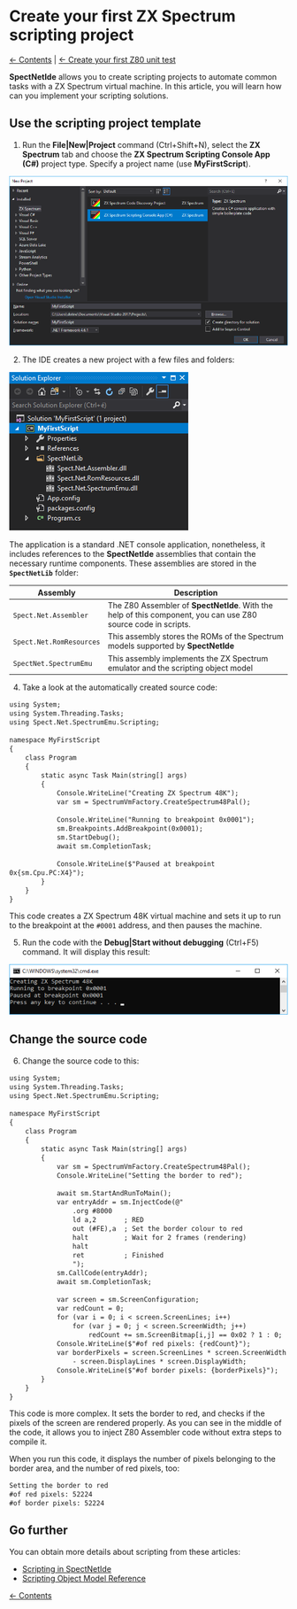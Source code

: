 # Create your first ZX Spectrum scripting project

[&larr; Contents](../Index.md) | [&larr; Create your first Z80 unit test](./CreateUnitTest)

__SpectNetIde__ allows you to create scripting projects to automate common tasks with a
ZX Spectrum virtual machine. In this article, you will learn how can you implement your
scripting solutions.

## Use the scripting project template

1. Run the __File|New|Project__ command (Ctrl+Shift+N), select the __ZX Spectrum__ tab and choose
the __ZX Spectrum Scripting Console App (C#)__ project type. Specify a project name (use __MyFirstScript__).

![New Zx Spectrum Scripting Project](./Figures/NewScriptingProject.png)

2. The IDE creates a new project with a few files and folders:

![Solution Explorer with the new project](./Figures/ScriptingProjectStructure.png)

The application is a standard .NET console application, nonetheless, it includes references to
the __SpectNetIde__ assemblies that contain the necessary runtime components. These assemblies are
stored in the __`SpectNetLib`__ folder:

Assembly | Description
---------| -----------
`Spect.Net.Assembler` | The Z80 Assembler of __SpectNetIde__. With the help of this component, you can use Z80 source code in scripts.
`Spect.Net.RomResources` | This assembly stores the ROMs of the Spectrum models supported by __SpectNetIde__
`SpectNet.SpectrumEmu` |  This assembly implements the ZX Spectrum emulator and the scripting object model

4. Take a look at the automatically created source code:

```CSharp
using System;
using System.Threading.Tasks;
using Spect.Net.SpectrumEmu.Scripting;

namespace MyFirstScript
{
    class Program
    {
        static async Task Main(string[] args)
        {
            Console.WriteLine("Creating ZX Spectrum 48K");
            var sm = SpectrumVmFactory.CreateSpectrum48Pal();

            Console.WriteLine("Running to breakpoint 0x0001");
            sm.Breakpoints.AddBreakpoint(0x0001);
            sm.StartDebug();
            await sm.CompletionTask;

            Console.WriteLine($"Paused at breakpoint 0x{sm.Cpu.PC:X4}");
        }
    }
}
```

This code creates a ZX Spectrum 48K virtual machine and sets it up to run to the breakpoint
at the `#0001` address, and then pauses the machine.

5. Run the code with the __Debug|Start without debugging__ (Ctrl+F5) command. It will display
this result:

![Result of the first script](./Figures/FirstScriptingResult.png)

## Change the source code

6. Change the source code to this:

```CSharp
using System;
using System.Threading.Tasks;
using Spect.Net.SpectrumEmu.Scripting;

namespace MyFirstScript
{
    class Program
    {
        static async Task Main(string[] args)
        {
            var sm = SpectrumVmFactory.CreateSpectrum48Pal();
            Console.WriteLine("Setting the border to red");

            await sm.StartAndRunToMain();
            var entryAddr = sm.InjectCode(@"
                .org #8000
                ld a,2       ; RED
                out (#FE),a  ; Set the border colour to red
                halt         ; Wait for 2 frames (rendering)
                halt
                ret          ; Finished
                ");
            sm.CallCode(entryAddr);
            await sm.CompletionTask;

            var screen = sm.ScreenConfiguration;
            var redCount = 0;
            for (var i = 0; i < screen.ScreenLines; i++)
                for (var j = 0; j < screen.ScreenWidth; j++)
                    redCount += sm.ScreenBitmap[i,j] == 0x02 ? 1 : 0;
            Console.WriteLine($"#of red pixels: {redCount}");
            var borderPixels = screen.ScreenLines * screen.ScreenWidth
                - screen.DisplayLines * screen.DisplayWidth;
            Console.WriteLine($"#of border pixels: {borderPixels}");
        }
    }
}
```

This code is more complex. It sets the border to red, and checks if the pixels of the 
screen are rendered properly. As you can see in the middle of the code, it allows you 
to inject Z80 Assembler code without extra steps to compile it.

When you run this code, it displays the number of pixels belonging to the border area,
and the number of red pixels, too:

```
Setting the border to red
#of red pixels: 52224
#of border pixels: 52224
```

## Go further

You can obtain more details about scripting from these articles:

* [Scripting in SpectNetIde](../Scripting/Scripting.md)
* [Scripting Object Model Reference](../Scripting/ScriptingObjectModelReference.md)

[&larr; Contents](../Index.md)
